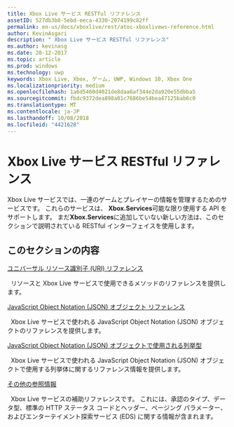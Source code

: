 ```yaml
---
title: Xbox Live サービス RESTful リファレンス
assetID: 527db3b0-5ebd-eeca-4330-2074199c82ff
permalink: en-us/docs/xboxlive/rest/atoc-xboxlivews-reference.html
author: KevinAsgari
description: " Xbox Live サービス RESTful リファレンス"
ms.author: kevinasg
ms.date: 20-12-2017
ms.topic: article
ms.prod: windows
ms.technology: uwp
keywords: Xbox Live, Xbox, ゲーム, UWP, Windows 10, Xbox One
ms.localizationpriority: medium
ms.openlocfilehash: 1a6d5460d4021de8daa6af344e2da920e55dbba5
ms.sourcegitcommit: fbdc9372dea898a01c7686be54bea47125bab6c0
ms.translationtype: MT
ms.contentlocale: ja-JP
ms.lasthandoff: 10/08/2018
ms.locfileid: "4421628"
---
```

# <a name="xbox-live-services-restful-reference"></a>Xbox Live サービス RESTful リファレンス

Xbox Live サービスでは、一連のゲームとプレイヤーの情報を管理するためのサービスです。 これらのサービスは、 **Xbox.Services**可能な限り使用する API をサポートします。 まだ**Xbox.Services**に追加していない新しい方法は、このセクションで説明されている RESTful インターフェイスを使用します。

<a id="ID4E5"></a>


## <a name="in-this-section"></a>このセクションの内容

[ユニバーサル リソース識別子 (URI) リファレンス](uri/atoc-xboxlivews-reference-uris.md)

&nbsp;&nbsp;リソースと Xbox Live サービスで使用できるメソッドのリファレンスを提供します。

[JavaScript Object Notation (JSON) オブジェクト リファレンス](json/atoc-xboxlivews-reference-json.md)

&nbsp;&nbsp;Xbox Live サービスで使われる JavaScript Object Notation (JSON) オブジェクトのリファレンスを提供します。

[JavaScript Object Notation (JSON) オブジェクトで使用される列挙型](enums/atoc-xboxlivews-reference-enums.md)

&nbsp;&nbsp;Xbox Live サービスで使われる JavaScript Object Notation (JSON) オブジェクトで使用する列挙体に関するリファレンス情報を提供します。

[その他の参照情報](additional/atoc-xboxlivews-reference-additional.md)

&nbsp;&nbsp;Xbox Live サービスの補助リファレンスです。 これには、承認のタイプ、データ型、標準の HTTP ステータス コードとヘッダー、ページング パラメーター、およびエンターテイメント探索サービス (EDS) に関する情報が含まれます。
